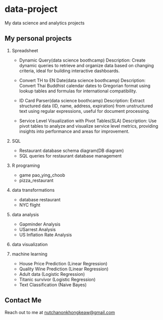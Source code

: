 # data-project
My data science and analytics projects

## My personal projects

1. Spreadsheet
    - Dynamic Query(data science boothcamp)
    Description: Create dynamic queries to retrieve and organize data based on changing criteria, ideal for building interactive dashboards.
   
    - Convert TH to EN Date(data science boothcamp)
    Description: Convert Thai Buddhist calendar dates to Gregorian format using lookup tables and formulas for international compatibility.

    - ID Card Parser(data science boothcamp)
    Description: Extract structured data (ID, name, address, expiration) from unstructured text using regular expressions, useful for document processing.

    - Service Level Visualization with Pivot Tables(SLA)
    Description: Use pivot tables to analyze and visualize service level metrics, providing insights into performance and areas for improvement.

2. SQL
    - Restaurant database schema diagram(DB diagram)
    - SQL queries for restaurant database management
    
3. R programing
   - game pao_ying_choob
   - pizza_restaurant
     
4. data transformations
   - database restaurant
   - NYC flight
     
5. data analysis
    - Gapminder Analysis
    - USarrest Analysis
    - US Inflation Rate Analysis
      
6. data visualization

7. machine learning
    - House Price Prediction (Linear Regression)
    - Quality Wine Prediction (Linear Regression)
    - Adult data (Logistic Regression)
    - Titanic survivor (Logistic Regression)
    - Text Classification (Naive Bayes)
     

   
   

## Contact Me 
Reach out to me at nutchanonkhongkeaw@gmail.com

